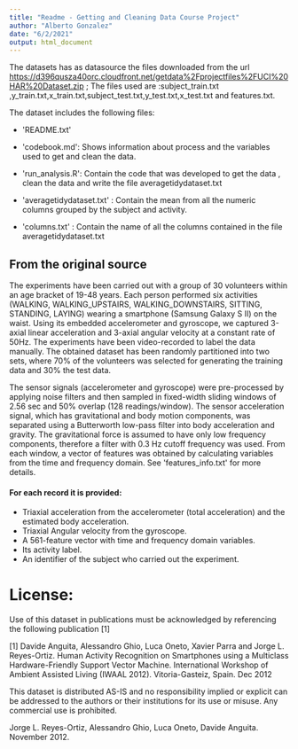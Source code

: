 ```yaml
---
title: "Readme - Getting and Cleaning Data Course Project"
author: "Alberto Gonzalez"
date: "6/2/2021"
output: html_document
---
```


 The datasets has as datasource the files downloaded from the url https://d396qusza40orc.cloudfront.net/getdata%2Fprojectfiles%2FUCI%20HAR%20Dataset.zip ; The files used are :subject_train.txt ,y_train.txt,x_train.txt,subject_test.txt,y_test.txt,x_test.txt and features.txt.

The dataset includes the following files:

- 'README.txt'

- 'codebook.md': Shows information about process and the variables used to get and clean the data.

- 'run_analysis.R': Contain the code that was developed to get the data , clean the data and write the file averagetidydataset.txt

- 'averagetidydataset.txt' : Contain the mean from all the numeric columns grouped by the subject and activity.

- 'columns.txt' : Contain the name of all the columns contained in the file averagetidydataset.txt

 <p>
    <h2>From the original source</h2>

The experiments have been carried out with a group of 30 volunteers within an age bracket of 19-48 years. Each person performed six activities (WALKING, WALKING_UPSTAIRS, WALKING_DOWNSTAIRS, SITTING, STANDING, LAYING) wearing a smartphone (Samsung Galaxy S II) on the waist. Using its embedded accelerometer and gyroscope, we captured 3-axial linear acceleration and 3-axial angular velocity at a constant rate of 50Hz. The experiments have been video-recorded to label the data manually. The obtained dataset has been randomly partitioned into two sets, where 70% of the volunteers was selected for generating the training data and 30% the test data. 

The sensor signals (accelerometer and gyroscope) were pre-processed by applying noise filters and then sampled in fixed-width sliding windows of 2.56 sec and 50% overlap (128 readings/window). The sensor acceleration signal, which has gravitational and body motion components, was separated using a Butterworth low-pass filter into body acceleration and gravity. The gravitational force is assumed to have only low frequency components, therefore a filter with 0.3 Hz cutoff frequency was used. From each window, a vector of features was obtained by calculating variables from the time and frequency domain. See 'features_info.txt' for more details. 

<h4>For each record it is provided:</h4>

- Triaxial acceleration from the accelerometer (total acceleration) and the estimated body acceleration.
- Triaxial Angular velocity from the gyroscope. 
- A 561-feature vector with time and frequency domain variables. 
- Its activity label. 
- An identifier of the subject who carried out the experiment.

 </p>


License:
========
Use of this dataset in publications must be acknowledged by referencing the following publication [1] 

[1] Davide Anguita, Alessandro Ghio, Luca Oneto, Xavier Parra and Jorge L. Reyes-Ortiz. Human Activity Recognition on Smartphones using a Multiclass Hardware-Friendly Support Vector Machine. International Workshop of Ambient Assisted Living (IWAAL 2012). Vitoria-Gasteiz, Spain. Dec 2012

This dataset is distributed AS-IS and no responsibility implied or explicit can be addressed to the authors or their institutions for its use or misuse. Any commercial use is prohibited.

Jorge L. Reyes-Ortiz, Alessandro Ghio, Luca Oneto, Davide Anguita. November 2012.
